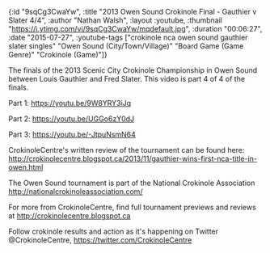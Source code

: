 {:id "9sqCg3CwaYw",
 :title "2013 Owen Sound Crokinole Final - Gauthier v Slater 4/4",
 :author "Nathan Walsh",
 :layout :youtube,
 :thumbnail "https://i.ytimg.com/vi/9sqCg3CwaYw/mqdefault.jpg",
 :duration "00:06:27",
 :date "2015-07-27",
 :youtube-tags
 ["crokinole nca owen sound gauthier slater singles"
  "Owen Sound (City/Town/Village)"
  "Board Game (Game Genre)"
  "Crokinole (Game)"]}


The finals of the 2013 Scenic City Crokinole Championship in Owen Sound between Louis Gauthier and Fred Slater. This video is part 4 of 4 of the finals.

Part 1: https://youtu.be/9W8YRY3iJq

Part 2: https://youtu.be/UGGo6zY0dJ

Part 3: https://youtu.be/-JtpuNsmN64

CrokinoleCentre's written review of the tournament can be found here: http://crokinolecentre.blogspot.ca/2013/11/gauthier-wins-first-nca-title-in-owen.html

The Owen Sound tournament is part of the National Crokinole Association http://nationalcrokinoleassociation.com/

For more from CrokinoleCentre, find full tournament previews and reviews at http://crokinolecentre.blogspot.ca

Follow crokinole results and action as it's happening on Twitter @CrokinoleCentre, https://twitter.com/CrokinoleCentre
